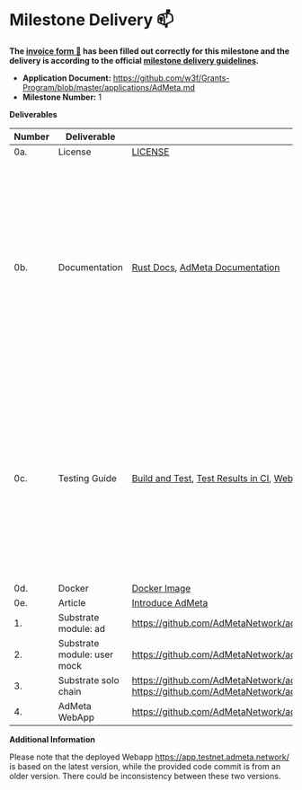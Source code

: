 # Milestone Delivery :mailbox:

**The [invoice form :pencil:](https://docs.google.com/forms/d/e/1FAIpQLSfmNYaoCgrxyhzgoKQ0ynQvnNRoTmgApz9NrMp-hd8mhIiO0A/viewform) has been filled out correctly for this milestone and the delivery is according to the official [milestone delivery guidelines](https://github.com/w3f/Grants-Program/blob/master/docs/milestone-deliverables-guidelines.md).**

- **Application Document:** https://github.com/w3f/Grants-Program/blob/master/applications/AdMeta.md
- **Milestone Number:** 1

**Deliverables**

| Number | Deliverable                 | Link                                                                                                                                                                                                                                             | Notes                                                                                                                                                                                                                                              |
| ------ | --------------------------- | ------------------------------------------------------------------------------------------------------------------------------------------------------------------------------------------------------------------------------------------------ | -------------------------------------------------------------------------------------------------------------------------------------------------------------------------------------------------------------------------------------------------- |
| 0a.    | License                     | [LICENSE](https://github.com/AdMetaNetwork/admeta/blob/main/LICENSE)                                                                                                                                                                             | GPLv3                                                                                                                                                                                                                                              |
| 0b.    | Documentation               | [Rust Docs](https://admetanetwork.github.io/admeta/), [AdMeta Documentation](https://docs.admeta.network/)                                                                                                                                       | Rust docs are generated from the inline documentation, which can be also found in the source code. AdMeta documentation provides a guide to build and set up an AdMeta test network, and also there is a step-to-step guide for the AdMeta WebApp. |
| 0c.    | Testing Guide               | [Build and Test](https://github.com/AdMetaNetwork/admeta#getting-started), [Test Results in CI](https://github.com/AdMetaNetwork/admeta/actions/workflows/rust.yml), [WebApp Guide](https://docs.admeta.network/guides/how-to-use-admeta-webapp) | In the README we described a build and unit test guide of AdMeta node. Also, unit test execution is integrated in CI. For a functional related test, the most convenient way is to use our WebApp by following the WebApp guide provided.          |
| 0d.    | Docker                      | [Docker Image](https://hub.docker.com/repository/docker/h4n00/admeta)                                                                                                                                                                            |                                                                                                                                                                                                                                                    |
| 0e.    | Article                     | [Introduce AdMeta](https://medium.com/@admeta/admeta-an-internet-advertising-revolution-cee26f3421e7)                                                                                                                                            |                                                                                                                                                                                                                                                    |
| 1.     | Substrate module: ad        | https://github.com/AdMetaNetwork/admeta/tree/d133bce5adaa41dc2acffa8f10b63928d22751b4/pallets/ad                                                                                                                                                 |                                                                                                                                                                                                                                                    |
| 2.     | Substrate module: user mock | https://github.com/AdMetaNetwork/admeta/tree/d133bce5adaa41dc2acffa8f10b63928d22751b4/pallets/user                                                                                                                                               |                                                                                                                                                                                                                                                    |
| 3.     | Substrate solo chain        | https://github.com/AdMetaNetwork/admeta/tree/d133bce5adaa41dc2acffa8f10b63928d22751b4/node https://github.com/AdMetaNetwork/admeta/tree/d133bce5adaa41dc2acffa8f10b63928d22751b4/runtime                                                         |                                                                                                                                                                                                                                                    |
| 4.     | AdMeta WebApp               | https://github.com/AdMetaNetwork/admeta-webapp/tree/cb198db390708e47b1a3fce2b36769d01509e890                                                                                                                                                     |                                                                                                                                                                                                                                                    |

**Additional Information**

Please note that the deployed Webapp https://app.testnet.admeta.network/ is based on the latest version, while the provided code commit is from an older version. There could be inconsistency between these two versions.
